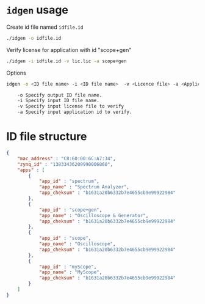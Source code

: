 # `idgen` usage

Create id file named `idfile.id`
```bash
./idgen -o idfile.id
```

Verify license for application with id "scope+gen"
```bash
./idgen -i idfile.id -v lic.lic -a scope+gen
```

Options
```bash
idgen -o <ID file name> -i <ID file name>  -v <Licence file> -a <Application id>

	-o Specify output ID file name.
	-i Specify input ID file name.
	-v Specify input license file to verify
	-a Specify input application id to verify.
```

# ID file structure

```json
{
	"mac_address" : "C8:60:00:6C:A7:34",
	"zynq_id" : "13833436209990006060",
	"apps" : [
		{
			"app_id" : "spectrum",
			"app_name" : "Spectrum Analyzer",
			"app_cheksum" : "b1631a20b6332b7e4655cb9e99922984"
		},
		{
			"app_id" : "scope+gen",
			"app_name" : "Oscilloscope & Generator",
			"app_cheksum" : "b1631a20b6332b7e4655cb9e99922984"
		},
		{
			"app_id" : "scope",
			"app_name" : "Oscilloscope",
			"app_cheksum" : "b1631a20b6332b7e4655cb9e99922984"
		},
		{
			"app_id" : "myScope",
			"app_name" : "MyScope",
			"app_cheksum" : "b1631a20b6332b7e4655cb9e99922984"
		}
	]
}
```
